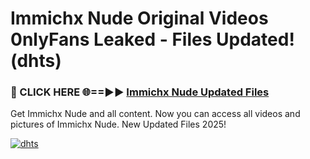 # Immichx Nude Original Videos 0nlyFans Leaked - Files Updated! (dhts)

<h3>🔴 CLICK HERE 🌐==►► <a href="https://tinyurl.com/yrmya6cz" rel="nofollow">Immichx Nude Updated Files</a></h3>

Get Immichx Nude and all content. Now you can access all videos and pictures of Immichx Nude. New Updated Files 2025!

[![dhts](https://i.imgur.com/FMdXYCs.gif)](https://tinyurl.com/yrmya6cz)
